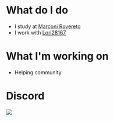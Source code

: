 # What do I do 
- I study at <a href="https://www.marconirovereto.it/" target="_blank">Marconi Rovereto</a>
- I work with <a href="https://www.github.com/lori28167" target="_blank">Lori28167</a>

# What I'm working on
- Helping community
# Discord
![](https://discord.c99.nl/widget/theme-3/881119584156000326.png)
